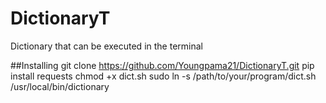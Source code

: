 # DictionaryT
Dictionary that can be executed in the terminal

##Installing
git clone https://github.com/Youngpama21/DictionaryT.git
pip install requests
chmod +x dict.sh
sudo ln -s /path/to/your/program/dict.sh  /usr/local/bin/dictionary
